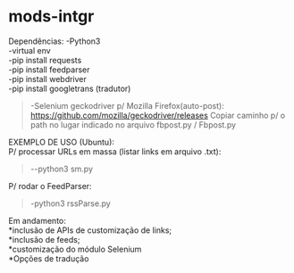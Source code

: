 # mods-intgr

Dependências:
-Python3
<br>
-virtual env <br>
-pip install requests <br>
-pip install feedparser <br>
-pip install webdriver <br>
-pip install googletrans (tradutor) <br>

>-Selenium geckodriver p/ Mozilla Firefox(auto-post):
https://github.com/mozilla/geckodriver/releases
Copiar caminho p/ o path no lugar indicado no arquivo fbpost.py / Fbpost.py <br>

EXEMPLO DE USO (Ubuntu):<br>
P/ processar URLs em massa (listar links em arquivo .txt):<br>
>--python3 sm.py <br>

P/ rodar o FeedParser: <br>
>-python3 rssParse.py <br>



Em andamento:<br>
*inclusão de APIs de customização de links;<br>
*inclusão de feeds; <br>
*customização do módulo Selenium <br>
*Opções de tradução <br>


